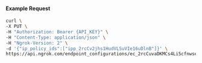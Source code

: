 <!-- Code generated for API Clients. DO NOT EDIT. -->

#### Example Request

```bash
curl \
-X PUT \
-H "Authorization: Bearer {API_KEY}" \
-H "Content-Type: application/json" \
-H "Ngrok-Version: 2" \
-d '{"ip_policy_ids":["ipp_2rcCv2jhs1HudVLSuVIe16uDlnB"]}' \
https://api.ngrok.com/endpoint_configurations/ec_2rcCuvaDKMCs4Li5cfnwsex2hdo/ip_policy
```
